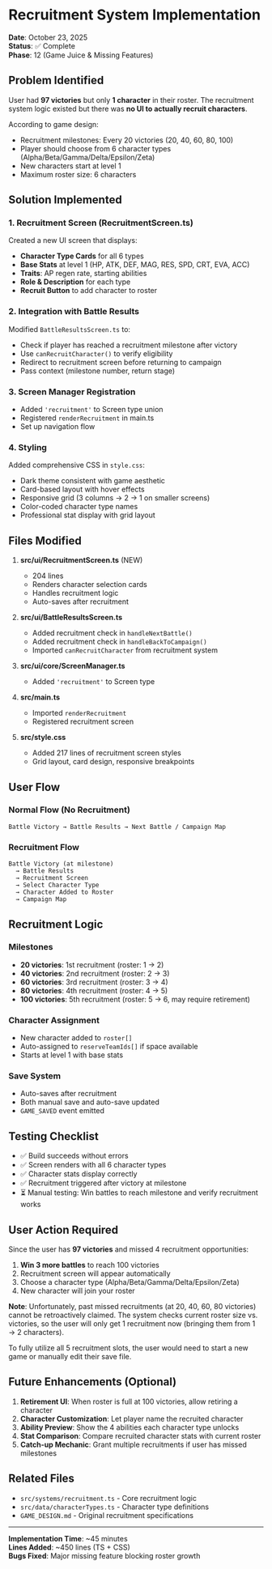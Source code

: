 # Recruitment System Implementation

**Date**: October 23, 2025  
**Status**: ✅ Complete  
**Phase**: 12 (Game Juice & Missing Features)

## Problem Identified

User had **97 victories** but only **1 character** in their roster. The recruitment system logic existed but there was **no UI to actually recruit characters**.

According to game design:
- Recruitment milestones: Every 20 victories (20, 40, 60, 80, 100)
- Player should choose from 6 character types (Alpha/Beta/Gamma/Delta/Epsilon/Zeta)
- New characters start at level 1
- Maximum roster size: 6 characters

## Solution Implemented

### 1. Recruitment Screen (RecruitmentScreen.ts)
Created a new UI screen that displays:
- **Character Type Cards** for all 6 types
- **Base Stats** at level 1 (HP, ATK, DEF, MAG, RES, SPD, CRT, EVA, ACC)
- **Traits**: AP regen rate, starting abilities
- **Role & Description** for each type
- **Recruit Button** to add character to roster

### 2. Integration with Battle Results
Modified `BattleResultsScreen.ts` to:
- Check if player has reached a recruitment milestone after victory
- Use `canRecruitCharacter()` to verify eligibility
- Redirect to recruitment screen before returning to campaign
- Pass context (milestone number, return stage)

### 3. Screen Manager Registration
- Added `'recruitment'` to Screen type union
- Registered `renderRecruitment` in main.ts
- Set up navigation flow

### 4. Styling
Added comprehensive CSS in `style.css`:
- Dark theme consistent with game aesthetic
- Card-based layout with hover effects
- Responsive grid (3 columns → 2 → 1 on smaller screens)
- Color-coded character type names
- Professional stat display with grid layout

## Files Modified

1. **src/ui/RecruitmentScreen.ts** (NEW)
   - 204 lines
   - Renders character selection cards
   - Handles recruitment logic
   - Auto-saves after recruitment

2. **src/ui/BattleResultsScreen.ts**
   - Added recruitment check in `handleNextBattle()`
   - Added recruitment check in `handleBackToCampaign()`
   - Imported `canRecruitCharacter` from recruitment system

3. **src/ui/core/ScreenManager.ts**
   - Added `'recruitment'` to Screen type

4. **src/main.ts**
   - Imported `renderRecruitment`
   - Registered recruitment screen

5. **src/style.css**
   - Added 217 lines of recruitment screen styles
   - Grid layout, card design, responsive breakpoints

## User Flow

### Normal Flow (No Recruitment)
```
Battle Victory → Battle Results → Next Battle / Campaign Map
```

### Recruitment Flow
```
Battle Victory (at milestone) 
  → Battle Results 
  → Recruitment Screen 
  → Select Character Type 
  → Character Added to Roster 
  → Campaign Map
```

## Recruitment Logic

### Milestones
- **20 victories**: 1st recruitment (roster: 1 → 2)
- **40 victories**: 2nd recruitment (roster: 2 → 3)
- **60 victories**: 3rd recruitment (roster: 3 → 4)
- **80 victories**: 4th recruitment (roster: 4 → 5)
- **100 victories**: 5th recruitment (roster: 5 → 6, may require retirement)

### Character Assignment
- New character added to `roster[]`
- Auto-assigned to `reserveTeamIds[]` if space available
- Starts at level 1 with base stats

### Save System
- Auto-saves after recruitment
- Both manual save and auto-save updated
- `GAME_SAVED` event emitted

## Testing Checklist

- ✅ Build succeeds without errors
- ✅ Screen renders with all 6 character types
- ✅ Character stats display correctly
- ✅ Recruitment triggered after victory at milestone
- ⏳ Manual testing: Win battles to reach milestone and verify recruitment works

## User Action Required

Since the user has **97 victories** and missed 4 recruitment opportunities:

1. **Win 3 more battles** to reach 100 victories
2. Recruitment screen will appear automatically
3. Choose a character type (Alpha/Beta/Gamma/Delta/Epsilon/Zeta)
4. New character will join your roster

**Note**: Unfortunately, past missed recruitments (at 20, 40, 60, 80 victories) cannot be retroactively claimed. The system checks current roster size vs. victories, so the user will only get 1 recruitment now (bringing them from 1 → 2 characters).

To fully utilize all 5 recruitment slots, the user would need to start a new game or manually edit their save file.

## Future Enhancements (Optional)

1. **Retirement UI**: When roster is full at 100 victories, allow retiring a character
2. **Character Customization**: Let player name the recruited character
3. **Ability Preview**: Show the 4 abilities each character type unlocks
4. **Stat Comparison**: Compare recruited character stats with current roster
5. **Catch-up Mechanic**: Grant multiple recruitments if user has missed milestones

## Related Files

- `src/systems/recruitment.ts` - Core recruitment logic
- `src/data/characterTypes.ts` - Character type definitions
- `GAME_DESIGN.md` - Original recruitment specifications

---

**Implementation Time**: ~45 minutes  
**Lines Added**: ~450 lines (TS + CSS)  
**Bugs Fixed**: Major missing feature blocking roster growth
